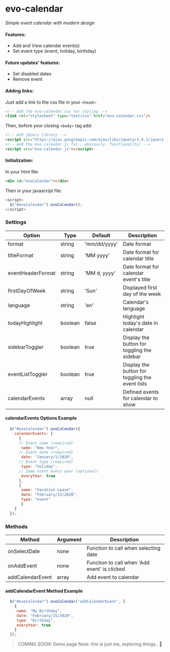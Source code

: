 # evo-calendar
_Simple event calendar with modern design_

#### Features:
* Add and View calendar event(s)
* Set event type (event, holiday, birthday)

#### Future updates' features:
* Set disabled dates
* Remove event

#### Adding links:

Just add a link to the css file in your `<head>`:

```html
<!-- Add the evo-calendar.css for styling -->
<link rel="stylesheet" type="text/css" href="evo-calendar.css"/>
```

Then, before your closing ```<body>``` tag add:

```html
<!-- Add jQuery library -->
<script src="https://ajax.googleapis.com/ajax/libs/jquery/3.4.1/jquery.min.js"></script>
<!-- Add the evo-calendar.js for.. obviously, functionality! -->
<script src="evo-calendar.js"></script>
```

#### Initialization:

In your html file:
```html
<div id="evoCalendar"></div>
```

Then in your javascript file:
```js
<script>
  $("#evoCalendar").evoCalendar();
</script>
```

### Settings

Option | Type | Default | Description
------ | ---- | ------- | -----------
format | string | 'mm/dd/yyyy' | Date format
titleFormat | string | 'MM yyyy' | Date format for calendar title
eventHeaderFormat | string | 'MM d, yyyy' | Date format for calendar event's title
firstDayOfWeek | string | 'Sun' | Displayed first day of the week
language | string | 'en' | Calendar's language
todayHighlight | boolean | false | Highlight today's date in calendar
sidebarToggler | boolean | true | Display the button for toggling the sidebar
eventListToggler | boolean | true | Display the button for toggling the event lists
calendarEvents | array | null | Defined events for calendar to show

#### calendarEvents Options Example
```js
  $("#evoCalendar").evoCalendar({
    calendarEvents: [
      {
      // Event name (required)
       name: "New Year",
      // Event date (required)
       date: "January/1/2020",
      // Event type (required)
       type: "holiday",
      // Same event every year (optional)
       everyYear: true
      },
      {
       name: "Vacation Leave",
       date: "February/13/2020",
       type: "event"
       }
    ]
  });
```


### Methods

Method | Argument | Description
------ | -------| -----------
onSelectDate | none | Function to call when selecting date
onAddEvent | none | Function to call when 'Add event' is clicked
addCalendarEvent | array | Add event to calendar

#### addCalendarEvent Method Example
```js
  $("#evoCalendar").evoCalendar('addCalendarEvent', [
    {
     name: "My Birthday",
     date: "February/15/2020",
     type: "birthday",
     everyYear: true
    }
  ]);
```

> COMING SOON: Demo page
> Note: this is just me, exploring things.. 🙂
